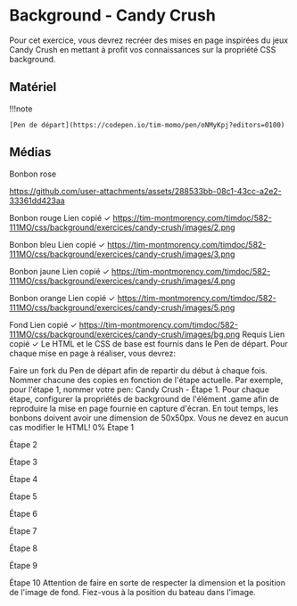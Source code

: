 # Background - Candy Crush
Pour cet exercice, vous devrez recréer des mises en page inspirées du jeux Candy Crush en mettant à profit vos connaissances sur la propriété CSS background.

## Matériel

!!!note

    [Pen de départ](https://codepen.io/tim-momo/pen/oNMyKpj?editors=0100)
    
## Médias
 
Bonbon rose

https://github.com/user-attachments/assets/288533bb-08c1-43cc-a2e2-33361dd423aa

 
Bonbon rouge
Lien copié ✓
https://tim-montmorency.com/timdoc/582-111MO/css/background/exercices/candy-crush/images/2.png
 
Bonbon bleu
Lien copié ✓
https://tim-montmorency.com/timdoc/582-111MO/css/background/exercices/candy-crush/images/3.png
 
Bonbon jaune
Lien copié ✓
https://tim-montmorency.com/timdoc/582-111MO/css/background/exercices/candy-crush/images/4.png
 
Bonbon orange
Lien copié ✓
https://tim-montmorency.com/timdoc/582-111MO/css/background/exercices/candy-crush/images/5.png
 
Fond
Lien copié ✓
https://tim-montmorency.com/timdoc/582-111MO/css/background/exercices/candy-crush/images/bg.png
Requis
Lien copié ✓
Le HTML et le CSS de base est fournis dans le Pen de départ. Pour chaque mise en page à réaliser, vous devrez:

Faire un fork du Pen de départ afin de repartir du début à chaque fois.
Nommer chacune des copies en fonction de l'étape actuelle. Par exemple, pour l'étape 1, nommer votre pen: Candy Crush - Étape 1.
Pour chaque étape, configurer la propriétés de background de l'élément .game afin de reproduire la mise en page fournie en capture d'écran.
En tout temps, les bonbons doivent avoir une dimension de 50x50px.
Vous ne devez en aucun cas modifier le HTML!
0%
Étape 1

Étape 2

Étape 3

Étape 4

Étape 5

Étape 6

Étape 7

Étape 8

Étape 9

Étape 10
Attention de faire en sorte de respecter la dimension et la position de l'image de fond. Fiez-vous à la position du bateau dans l'image.

